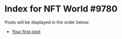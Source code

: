# Index for NFT World #9780
Posts will be displayed in the order below:

- [Your first post](./001-first.md)

